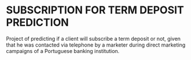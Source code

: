 # SUBSCRIPTION FOR TERM DEPOSIT PREDICTION

Project of predicting if a client will subscribe a term deposit or not, given that he was contacted via telephone by a marketer during direct marketing campaigns of a Portuguese banking institution.
